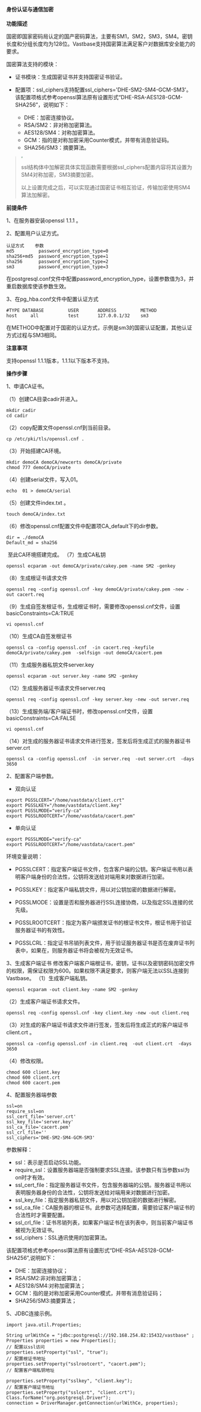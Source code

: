 #### 身份认证与通信加密

**功能描述**

国密即国家密码局认定的国产密码算法，主要有SM1，SM2，SM3，SM4。密钥长度和分组长度均为128位。Vastbase支持国密算法满足客户对数据库安全能力的要求。

国密算法支持的模块：

- 证书模块：生成国密证书并支持国密证书验证。

- 配置项：ssl_ciphers支持配置ssl_ciphers='DHE-SM2-SM4-GCM-SM3'。该配置项格式参考openssl算法原有设置形式“DHE-RSA-AES128-GCM-SHA256”，说明如下：
  - DHE：加密连接协议。
  - RSA/SM2：非对称加密算法。
  - AES128/SM4：对称加密算法。
  - GCM：指的是对称加密采用Counter模式，并带有消息验证码。
  - SHA256/SM3：摘要算法。

> <div align="left"><img src="image/image1.png" style="zoom:25%")</div>   
>
> ssl结构体中加解密具体实现函数需要根据ssl_ciphers配置内容将其设置为SM4对称加密，SM3摘要加密。
>
> 以上设置完成之后，可以实现通过国密证书相互验证，传输加密使用SM4算法加解密。

**前提条件**

1、在服务器安装openssl 1.1.1 。

2、配置用户认证方式。

```
认证方式	参数
md5			password_encryption_type=0
sha256+md5	password_encryption_type=1
sha256		password_encryption_type=2
sm3			password_encryption_type=3
```

在postgresql.conf文件中配置password_encryption_type，设置参数值为3，并重启数据库使该参数生效。

3、在pg_hba.conf文件中配置认证方式

```
#TYPE DATABASE         USER       ADDRESS         METHOD
host     all           test       127.0.0.1/32    sm3 
```

在METHOD中配置对于国密的认证方式，示例是sm3的国密认证配置，其他认证方式过程与SM3相同。

**注意事项**

支持openssl 1.1.1版本，1.1.1以下版本不支持。

**操作步骤**

1、申请CA证书。

（1）创建CA目录cadir并进入。

```
mkdir cadir
cd cadir
```

（2）copy配置文件openssl.cnf到当前目录。

```
cp /etc/pki/tls/openssl.cnf .
```

（3）开始搭建CA环境。

```
mkdir demoCA demoCA/newcerts demoCA/private
chmod 777 demoCA/private
```

（4）创建serial文件，写入01。

```
echo  01 > demoCA/serial
```

（5）创建文件index.txt 。

```
touch demoCA/index.txt
```

（6）修改openssl.cnf配置文件中配置项CA_default下的dir参数。

```
dir = ./demoCA
Default_md = sha256
```

​	至此CA环境搭建完成。
（7）生成CA私钥

```
openssl ecparam -out demoCA/private/cakey.pem -name SM2 -genkey
```

（8）生成根证书请求文件

```
openssl req -config openssl.cnf -key demoCA/private/cakey.pem -new -out cacert.req
```

（9）生成自签发根证书，生成根证书时，需要修改openssl.cnf文件，设置basicConstraints=CA:TRUE

```
vi openssl.cnf
```

（10）生成CA自签发根证书

```
openssl ca -config openssl.cnf  -in cacert.req -keyfile demoCA/private/cakey.pem  -selfsign -out demoCA/cacert.pem
```

（11）生成服务器私钥文件server.key

```
openssl ecparam -out server.key -name SM2 -genkey
```

（12）生成服务器证书请求文件server.req

```
openssl req -config openssl.cnf -key server.key -new -out server.req
```

（13）生成服务端/客户端证书时，修改openssl.cnf文件，设置basicConstraints=CA:FALSE

```
vi openssl.cnf
```

（14）对生成的服务器证书请求文件进行签发，签发后将生成正式的服务器证书server.crt

```
openssl ca -config openssl.cnf  -in server.req  -out server.crt  -days 3650
```

2、配置客户端参数。

- 双向认证

```
export PGSSLCERT="/home/vastdata/client.crt"
export PGSSLKEY="/home/vastdata/client.key"
export PGSSLMODE="verify-ca"
export PGSSLROOTCERT="/home/vastdata/cacert.pem"
```

-   单向认证

```
export PGSSLMODE="verify-ca"
export PGSSLROOTCERT="/home/vastdata/cacert.pem"
```

环境变量说明：

- PGSSLCERT：指定客户端证书文件，包含客户端的公钥。客户端证书用以表明客户端身份的合法性，公钥将发送给对端用来对数据进行加密。
- PGSSLKEY：指定客户端私钥文件，用以对公钥加密的数据进行解密。
- PGSSLMODE：设置是否和服务器进行SSL连接协商，以及指定SSL连接的优先级。
- PGSSLROOTCERT：指定为客户端颁发证书的根证书文件，根证书用于验证服务器证书的有效性。

- PGSSLCRL：指定证书吊销列表文件，用于验证服务器证书是否在废弃证书列表中，如果在，则服务器证书将会被视为无效证书。

3、生成客户端证书
修改客户端客户端根证书，密钥，证书以及密钥密码加密文件的权限，需保证权限为600。如果权限不满足要求，则客户端无法以SSL连接到Vastbase。
（1）生成客户端私钥。

```
openssl ecparam -out client.key -name SM2 -genkey
```

（2）生成客户端证书请求文件。

```
openssl req -config openssl.cnf -key client.key -new -out client.req
```

（3）对生成的客户端证书请求文件进行签发，签发后将生成正式的客户端证书client.crt 。

```
openssl ca -config openssl.cnf -in client.req  -out client.crt  -days 3650
```

（4）修改权限。

```
chmod 600 client.key
chmod 600 client.crt
chmod 600 cacert.pem
```

4、配置服务器端参数

```
ssl=on
require_ssl=on
ssl_cert_file='server.crt'
ssl_key_file='server.key'
ssl_ca_file='cacert.pem'
ssl_crl_file=''
ssl_ciphers='DHE-SM2-SM4-GCM-SM3'
```

参数解释：

- ssl：表示是否启动SSL功能。
- require_ssl：设置服务器端是否强制要求SSL连接。该参数只有当参数ssl为on时才有效。
- ssl_cert_file：指定服务器证书文件，包含服务器端的公钥。服务器证书用以表明服务器身份的合法性，公钥将发送给对端用来对数据进行加密。
- ssl_key_file：指定服务器私钥文件，用以对公钥加密的数据进行解密。
- ssl_ca_file：CA服务器的根证书。此参数可选择配置，需要验证客户端证书的合法性时才需要配置。
- ssl_crl_file：证书吊销列表，如果客户端证书在该列表中，则当前客户端证书被视为无效证书。
- ssl_ciphers：SSL通讯使用的加密算法。

该配置项格式参考openssl算法原有设置形式“DHE-RSA-AES128-GCM-SHA256”,说明如下：

- DHE：加密连接协议；
- RSA/SM2:非对称加密算法；
- AES128/SM4:对称加密算法；
- GCM：指的是对称加密采用Counter模式，并带有消息验证码；
- SHA256/SM3:摘要算法；

5、JDBC连接示例。

```
import java.util.Properties;

String urlWithCe = "jdbc:postgresql://192.168.254.82:15432/vastbase" ;
Properties properties = new Properties();
// 配置以ssl访问
properties.setProperty("ssl", "true");
// 配置根证书地址
properties.setProperty("sslrootcert", "cacert.pem");
// 配置客户端私钥地址

properties.setProperty("sslkey", "client.key");
// 配置客户端证书地址
properties.setProperty("sslcert", "client.crt");
Class.forName("org.postgresql.Driver");
connection = DriverManager.getConnection(urlWithCe, properties);
```

